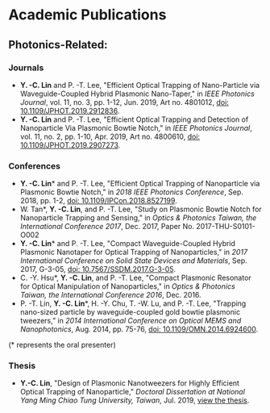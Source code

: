 # Academic Publications
## Photonics-Related:
### Journals
* **Y. -C. Lin** and P. -T. Lee, "Efficient Optical Trapping of Nano-Particle via Waveguide-Coupled Hybrid Plasmonic Nano-Taper," in _IEEE Photonics Journal_, vol. 11, no. 3, pp. 1-12, Jun. 2019, Art no. 4801012,
[doi: 10.1109/JPHOT.2019.2912836](https://ieeexplore.ieee.org/document/8695728).
* **Y. -C. Lin** and P. -T. Lee, "Efficient Optical Trapping and Detection of Nanoparticle Via Plasmonic Bowtie Notch," in _IEEE Photonics Journal_, vol. 11, no. 2, pp. 1-10, Apr. 2019, Art no. 4800610,
[doi: 10.1109/JPHOT.2019.2907273](https://ieeexplore.ieee.org/document/8678801).

### Conferences
* **Y. -C. Lin**\* and P. -T. Lee, "Efficient Optical Trapping of Nanoparticle via Plasmonic Bowtie Notch," in _2018 IEEE Photonics Conference_, Sep. 2018, pp. 1-2,
[doi: 10.1109/IPCon.2018.8527199](https://ieeexplore.ieee.org/document/8527199).
* W. Tan\*, **Y. -C. Lin**, and P. -T. Lee, "Study on Plasmonic Bowtie Notch for Nanoparticle Trapping and Sensing," in _Optics & Photonics Taiwan, the International Conference 2017_, Dec. 2017, Paper No. 2017-THU-S0101-O002
* **Y. -C. Lin**\* and P. -T. Lee, "Compact Waveguide-Coupled Hybrid Plasmonic Nanotaper for Optical Trapping of Nanoparticles," in _2017 International Conference on Solid State Devices and Materials_, Sep. 2017, G-3-05,
[doi: 10.7567/SSDM.2017.G-3-05](https://confit.atlas.jp/guide/organizer/ssdm/ssdm2017/subject/G-3-05/detail).
* C. -Y. Hsu\*, **Y. -C. Lin**, and P. -T. Lee, "Compact Plasmonic Resonator for Optical Manipulation of Nanoparticles," in _Optics & Photonics Taiwan, the International Conference 2016_, Dec. 2016.
* P. -T. Lin, **Y. -C. Lin**\*, H. -Y. Chu, T. -W. Lu, and P. -T. Lee, "Trapping nano-sized particle by waveguide-coupled gold bowtie plasmonic tweezers,” in _2014 International Conference on Optical MEMS and Nanophotonics_, Aug. 2014, pp. 75-76,
[doi: 10.1109/OMN.2014.6924600](https://ieeexplore.ieee.org/document/6924600).

(* represents the oral presenter)

### Thesis
* **Y.-C. Lin**, "Design of Plasmonic Nanotweezers for Highly Efficient Optical Trapping of Nanoparticle," _Doctoral Dissertation at National Yang Ming Chiao Tung University, Taiwan_, Jul. 2019, 
[view the thesis](https://etd.lib.nctu.edu.tw/cgi-bin/gs32/tugsweb.cgi/ccd=f6ukZc/record?r1=2).
